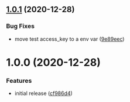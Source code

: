 ## [1.0.1](https://github.com/forest/messagebird/compare/v1.0.0...v1.0.1) (2020-12-28)


### Bug Fixes

* move test access_key to a env var ([9e89eec](https://github.com/forest/messagebird/commit/9e89eecb28448abac923f6a08919753ab368b1db))

# 1.0.0 (2020-12-28)


### Features

* initial release ([cf986d4](https://github.com/forest/messagebird/commit/cf986d4cff47af85e349e96549ac95cf2997a0f3))
